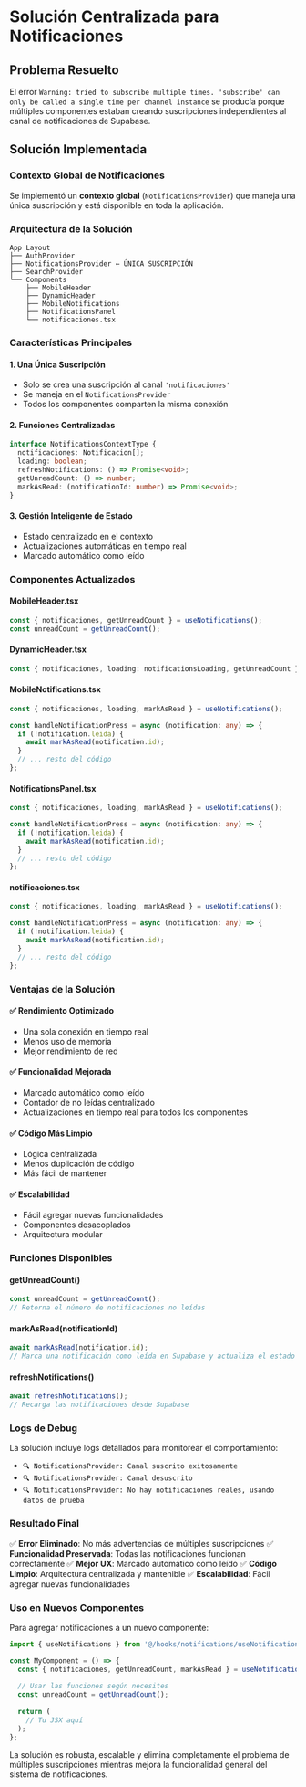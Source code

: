 # Solución Centralizada para Notificaciones

## Problema Resuelto

El error `Warning: tried to subscribe multiple times. 'subscribe' can only be called a single time per channel instance` se producía porque múltiples componentes estaban creando suscripciones independientes al canal de notificaciones de Supabase.

## Solución Implementada

### Contexto Global de Notificaciones

Se implementó un **contexto global** (`NotificationsProvider`) que maneja una única suscripción y está disponible en toda la aplicación.

### Arquitectura de la Solución

```
App Layout
├── AuthProvider
├── NotificationsProvider ← ÚNICA SUSCRIPCIÓN
├── SearchProvider
└── Components
    ├── MobileHeader
    ├── DynamicHeader
    ├── MobileNotifications
    ├── NotificationsPanel
    └── notificaciones.tsx
```

### Características Principales

#### **1. Una Única Suscripción**
- Solo se crea una suscripción al canal `'notificaciones'`
- Se maneja en el `NotificationsProvider`
- Todos los componentes comparten la misma conexión

#### **2. Funciones Centralizadas**
```typescript
interface NotificationsContextType {
  notificaciones: Notificacion[];
  loading: boolean;
  refreshNotifications: () => Promise<void>;
  getUnreadCount: () => number;
  markAsRead: (notificationId: number) => Promise<void>;
}
```

#### **3. Gestión Inteligente de Estado**
- Estado centralizado en el contexto
- Actualizaciones automáticas en tiempo real
- Marcado automático como leído

### Componentes Actualizados

#### **MobileHeader.tsx**
```typescript
const { notificaciones, getUnreadCount } = useNotifications();
const unreadCount = getUnreadCount();
```

#### **DynamicHeader.tsx**
```typescript
const { notificaciones, loading: notificationsLoading, getUnreadCount } = useNotifications();
```

#### **MobileNotifications.tsx**
```typescript
const { notificaciones, loading, markAsRead } = useNotifications();

const handleNotificationPress = async (notification: any) => {
  if (!notification.leida) {
    await markAsRead(notification.id);
  }
  // ... resto del código
};
```

#### **NotificationsPanel.tsx**
```typescript
const { notificaciones, loading, markAsRead } = useNotifications();

const handleNotificationPress = async (notification: any) => {
  if (!notification.leida) {
    await markAsRead(notification.id);
  }
  // ... resto del código
};
```

#### **notificaciones.tsx**
```typescript
const { notificaciones, loading, markAsRead } = useNotifications();

const handleNotificationPress = async (notification: any) => {
  if (!notification.leida) {
    await markAsRead(notification.id);
  }
  // ... resto del código
};
```

### Ventajas de la Solución

#### **✅ Rendimiento Optimizado**
- Una sola conexión en tiempo real
- Menos uso de memoria
- Mejor rendimiento de red

#### **✅ Funcionalidad Mejorada**
- Marcado automático como leído
- Contador de no leídas centralizado
- Actualizaciones en tiempo real para todos los componentes

#### **✅ Código Más Limpio**
- Lógica centralizada
- Menos duplicación de código
- Más fácil de mantener

#### **✅ Escalabilidad**
- Fácil agregar nuevas funcionalidades
- Componentes desacoplados
- Arquitectura modular

### Funciones Disponibles

#### **getUnreadCount()**
```typescript
const unreadCount = getUnreadCount();
// Retorna el número de notificaciones no leídas
```

#### **markAsRead(notificationId)**
```typescript
await markAsRead(notification.id);
// Marca una notificación como leída en Supabase y actualiza el estado local
```

#### **refreshNotifications()**
```typescript
await refreshNotifications();
// Recarga las notificaciones desde Supabase
```

### Logs de Debug

La solución incluye logs detallados para monitorear el comportamiento:

- `🔍 NotificationsProvider: Canal suscrito exitosamente`
- `🔍 NotificationsProvider: Canal desuscrito`
- `🔍 NotificationsProvider: No hay notificaciones reales, usando datos de prueba`

### Resultado Final

✅ **Error Eliminado**: No más advertencias de múltiples suscripciones
✅ **Funcionalidad Preservada**: Todas las notificaciones funcionan correctamente
✅ **Mejor UX**: Marcado automático como leído
✅ **Código Limpio**: Arquitectura centralizada y mantenible
✅ **Escalabilidad**: Fácil agregar nuevas funcionalidades

### Uso en Nuevos Componentes

Para agregar notificaciones a un nuevo componente:

```typescript
import { useNotifications } from '@/hooks/notifications/useNotifications';

const MyComponent = () => {
  const { notificaciones, getUnreadCount, markAsRead } = useNotifications();
  
  // Usar las funciones según necesites
  const unreadCount = getUnreadCount();
  
  return (
    // Tu JSX aquí
  );
};
```

La solución es robusta, escalable y elimina completamente el problema de múltiples suscripciones mientras mejora la funcionalidad general del sistema de notificaciones. 